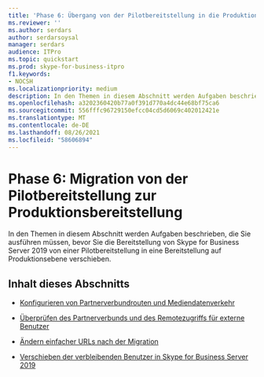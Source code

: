 ```yaml
---
title: 'Phase 6: Übergang von der Pilotbereitstellung in die Produktion'
ms.reviewer: ''
ms.author: serdars
author: serdarsoysal
manager: serdars
audience: ITPro
ms.topic: quickstart
ms.prod: skype-for-business-itpro
f1.keywords:
- NOCSH
ms.localizationpriority: medium
description: In den Themen in diesem Abschnitt werden Aufgaben beschrieben, die Sie ausführen müssen, bevor Sie die Bereitstellung von Skype for Business Server 2019 von einer Pilotbereitstellung in eine Bereitstellung auf Produktionsebene verschieben.
ms.openlocfilehash: a3202360420b77a0f391d770a4dc44e68bf75ca6
ms.sourcegitcommit: 556fffc96729150efcc04cd5d6069c402012421e
ms.translationtype: MT
ms.contentlocale: de-DE
ms.lasthandoff: 08/26/2021
ms.locfileid: "58606894"
---
```

# <a name="phase-6-move-from-pilot-deployment-into-production"></a>Phase 6: Migration von der Pilotbereitstellung zur Produktionsbereitstellung

In den Themen in diesem Abschnitt werden Aufgaben beschrieben, die Sie ausführen müssen, bevor Sie die Bereitstellung von Skype for Business Server 2019 von einer Pilotbereitstellung in eine Bereitstellung auf Produktionsebene verschieben.
  
## <a name="in-this-section"></a>Inhalt dieses Abschnitts

- [Konfigurieren von Partnerverbundrouten und Mediendatenverkehr](configure-federation-routes-and-media-traffic.md)
    
- [Überprüfen des Partnerverbunds und des Remotezugriffs für externe Benutzer](verify-federation-and-remote-access-for-external-users.md)
    
- [Ändern einfacher URLs nach der Migration](change-simple-urls-after-migration.md)
    
- [Verschieben der verbleibenden Benutzer in Skype for Business Server 2019](move-remaining-users.md)
    


